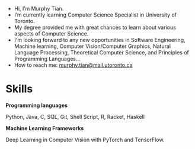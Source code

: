 - Hi, I’m Murphy Tian.
- I’m currently learning Computer Science Specialist in University of Toronto. 
- My degree provided me with great chances to learn about various aspects of Computer Science.
- I'm looking forward to any new opportunities in Software Engineering, Machine learning, Computer Vision/Computer Graphics, Natural Language Processing, Theoretical Computer Science, and Principles of Programming Languages...
- How to reach me: murphy.tian@mail.utoronto.ca

# Skills
**Programming languages**

Python, Java, C, SQL, Git, Shell Script, R, Racket, Haskell

**Machine Learning Frameworks**

Deep Learning in Computer Vision with PyTorch and TensorFlow.
